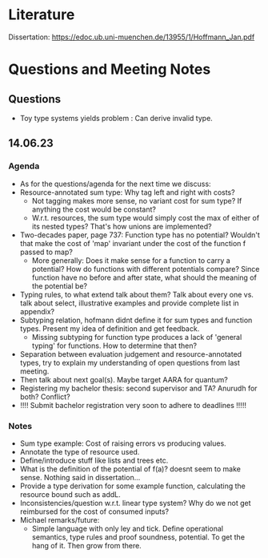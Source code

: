# Literature
Dissertation: https://edoc.ub.uni-muenchen.de/13955/1/Hoffmann_Jan.pdf


# Questions and Meeting Notes

## Questions
- Toy type systems yields problem : Can derive invalid type.

## 14.06.23

### Agenda
- As for the questions/agenda for the next time we discuss:
- Resource-annotated sum type: Why tag left and right with costs?
	- Not tagging makes more sense, no variant cost for sum type? If anything the cost would be constant?
	- W.r.t. resources, the sum type would simply cost the max of either of its nested types? That's how unions are implemented?
- Two-decades paper, page 737: Function type has no potential? Wouldn't that make the cost of 'map' invariant under the cost of the function f passed to map?
	- More generally: Does it make sense for a function to carry a potential? How do functions with different potentials compare? Since function have no before and after state, what should the meaning of the potential be?
- Typing rules, to what extend talk about them? Talk about every one vs. talk about select, illustrative examples and provide complete list in appendix?
- Subtyping relation, hofmann didnt define it for sum types and function types. Present my idea of definition and get feedback.
	- Missing subtyping for function type produces a lack of 'general typing' for functions. How to determine that then?
- Separation between evaluation judgement and resource-annotated types, try to explain my understanding of open questions from last meeting.
- Then talk about next goal(s). Maybe target AARA for quantum?
- Registering my bachelor thesis: second supervisor and TA? Anurudh for both? Conflict? 
- !!!! Submit bachelor registration very soon to adhere to deadlines !!!!!

### Notes
- Sum type example: Cost of raising errors vs producing values.
- Annotate the type of resource used.
- Define/introduce stuff like lists and trees etc.
- What is the definition of the potential of f(a)? doesnt seem to make sense. Nothing said in dissertation...
- Provide a type derivation for some example function, calculating the resource bound such as addL.
- Inconsistencies/question w.r.t. linear type system? Why do we not get reimbursed for the cost of consumed inputs?
- Michael remarks/future:
	- Simple language with only ley and tick. Define operational semantics, type rules and proof soundness, potential. To get the hang of it. Then grow from there.
